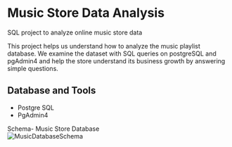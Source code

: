 # Music Store Data Analysis
SQL project to analyze online music store data

This project helps us understand how to analyze the music playlist database. We examine the dataset with SQL queries on postgreSQL and pgAdmin4 and help the store understand its business growth by answering simple questions.

## Database and Tools
* Postgre SQL
* PgAdmin4

Schema- Music Store Database  
![MusicDatabaseSchema](https://user-images.githubusercontent.com/112153548/213707717-bfc9f479-52d9-407b-99e1-e94db7ae10a3.png)
